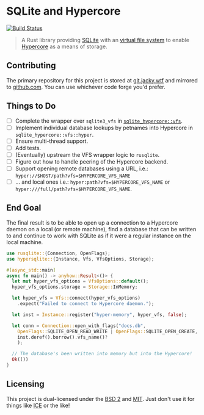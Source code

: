 # SQLite and Hypercore
[![Build Status](https://ci.jacky.wtf/api/badges/me/sqlite-hypercore/status.svg?ref=refs/heads/main)](https://ci.jacky.wtf/me/sqlite-hypercore)

> A Rust library providing [SQLite][] with an [virtual file system][vfs] to enable
> [Hypercore][] as a means of storage.

## Contributing

The primary repository for this project is stored at [git.jacky.wtf][] and mirrored to
[github.com][]. You can use whichever code forge you'd prefer.

## Things to Do

- [ ] Complete the wrapper over `sqlite3_vfs` in [`sqlite_hypercore::vfs`](./src/vfs/mod.rs).
- [ ] Implement individual database lookups by petnames into Hypercore in `sqlite_hypercore::vfs::hyper`.
- [ ] Ensure multi-thread support.
- [ ] Add tests.
- [ ] (Eventually) upstream the VFS wrapper logic to `rusqlite`.
- [ ] Figure out how to handle peering of the Hypercore backend.
- [ ] Support opening remote databases using a URL, i.e.: `hyper://$HOST/path?vfs=$HYPERCORE_VFS_NAME`
- [ ] ... and local ones i.e.: `hyper:path?vfs=$HYPERCORE_VFS_NAME` or `hyper:///full/path?vfs=$HYPERCORE_VFS_NAME`.

## End Goal

The final result is to be able to open up a connection to a Hypercore daemon 
on a local (or remote machine), find a database that can be written to and 
continue to work with SQLite as if it were a regular instance on the local machine.

```rust
use rusqlite::{Connection, OpenFlags};
use hypersqlite::{Instance, Vfs, VfsOptions, Storage};

#[async_std::main]
async fn main() -> anyhow::Result<()> {
  let mut hyper_vfs_options = VfsOptions::default();
  hyper_vfs_options.storage = Storage::InMemory;

  let hyper_vfs = Vfs::connect(hyper_vfs_options)
    .expect("Failed to connect to Hypercore daemon.");

  let inst = Instance::register("hyper-memory", hyper_vfs, false);

  let conn = Connection::open_with_flags("docs.db",
    OpenFlags::SQLITE_OPEN_READ_WRITE | OpenFlags::SQLITE_OPEN_CREATE,
    inst.deref().borrow().vfs_name()?
    );

  // The database's been written into memory but into the Hypercore!
  Ok(())
}
```

## Licensing

This project is dual-licensed under the [BSD 2](./LICENSE.BSD-2) and [MIT](./LICENSE.MIT).
Just don't use it for things like [ICE](https://www.ice.gov) or the like!

[sqlite]: https://sqlite.org/index.html
[vfs]: https://sqlite.org/vfs.html
[hypercore]: https://hypercore-protocol.org/
[github.com]: https://github.com/jalcine/sqlite-hypercore
[git.jacky.wtf]: https://git.jacky.wtf/jalcine/sqlite-hypercore
